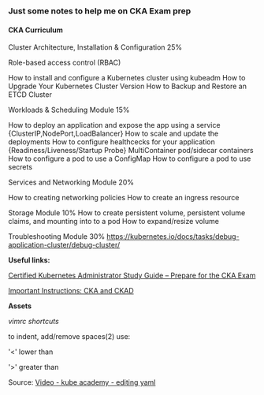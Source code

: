 <h3>Just some notes to help me on CKA Exam prep</h3>

<h4>CKA Curriculum</h4>

Cluster Architecture, Installation & Configuration	25%

Role-based access control (RBAC)

How to install and configure a Kubernetes cluster using kubeadm
How to Upgrade Your Kubernetes Cluster Version
How to Backup and Restore an ETCD Cluster

Workloads & Scheduling Module 15%

How to deploy an application and expose the app using a service {ClusterIP,NodePort,LoadBalancer}
How to scale and update the deployments
How to configure healthcecks for your application {Readiness/Liveness/Startup Probe}
MultiContainer pod/sidecar containers
How to configure a pod to use a ConfigMap 
How to configure a pod to use secrets


Services and Networking Module 20%

How to creating networking policies
How to create an ingress resource


Storage Module 10%
How to create persistent volume, persistent volume claims, and mounting into to a pod
How to expand/resize volume


Troubleshooting Module 30%
https://kubernetes.io/docs/tasks/debug-application-cluster/debug-cluster/



**Useful links:**

[Certified Kubernetes Administrator Study Guide – Prepare for the CKA Exam](https://docs.linuxfoundation.org/tc-docs/certification/tips-cka-and-ckad)

[Important Instructions: CKA and CKAD](https://docs.linuxfoundation.org/tc-docs/certification/tips-cka-and-ckad)


**Assets**

*vimrc shortcuts*

to indent, add/remove spaces(2) use:

'<' lower than

'>' greater than

Source: 
[Video - kube academy - editing yaml](https://kube.academy/courses/how-to-prepare-for-the-cka-exam/lessons/editing-yaml-with-vim)
